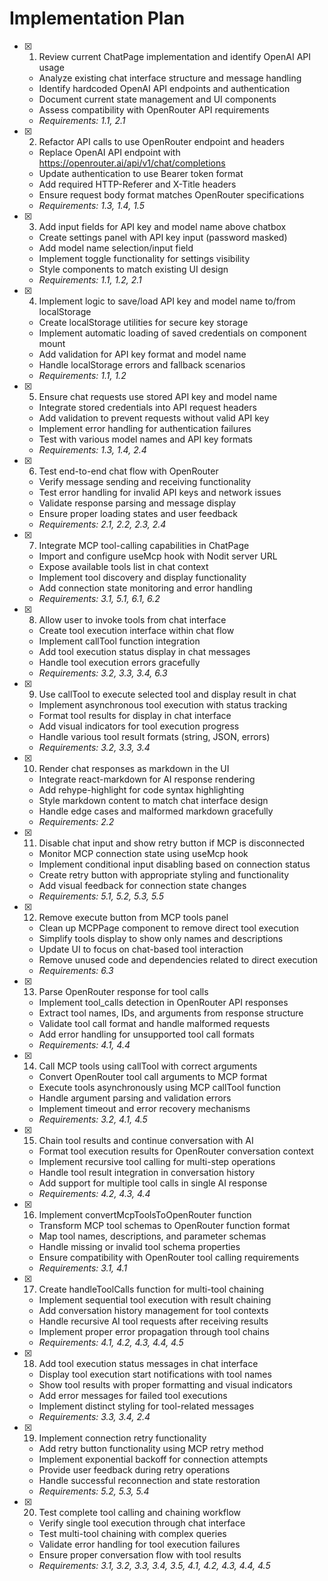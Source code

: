 # Implementation Plan

- [x] 1. Review current ChatPage implementation and identify OpenAI API usage
  - Analyze existing chat interface structure and message handling
  - Identify hardcoded OpenAI API endpoints and authentication
  - Document current state management and UI components
  - Assess compatibility with OpenRouter API requirements
  - _Requirements: 1.1, 2.1_

- [x] 2. Refactor API calls to use OpenRouter endpoint and headers
  - Replace OpenAI API endpoint with https://openrouter.ai/api/v1/chat/completions
  - Update authentication to use Bearer token format
  - Add required HTTP-Referer and X-Title headers
  - Ensure request body format matches OpenRouter specifications
  - _Requirements: 1.3, 1.4, 1.5_

- [x] 3. Add input fields for API key and model name above chatbox
  - Create settings panel with API key input (password masked)
  - Add model name selection/input field
  - Implement toggle functionality for settings visibility
  - Style components to match existing UI design
  - _Requirements: 1.1, 1.2, 2.1_

- [x] 4. Implement logic to save/load API key and model name to/from localStorage
  - Create localStorage utilities for secure key storage
  - Implement automatic loading of saved credentials on component mount
  - Add validation for API key format and model name
  - Handle localStorage errors and fallback scenarios
  - _Requirements: 1.1, 1.2_

- [x] 5. Ensure chat requests use stored API key and model name
  - Integrate stored credentials into API request headers
  - Add validation to prevent requests without valid API key
  - Implement error handling for authentication failures
  - Test with various model names and API key formats
  - _Requirements: 1.3, 1.4, 2.4_

- [x] 6. Test end-to-end chat flow with OpenRouter
  - Verify message sending and receiving functionality
  - Test error handling for invalid API keys and network issues
  - Validate response parsing and message display
  - Ensure proper loading states and user feedback
  - _Requirements: 2.1, 2.2, 2.3, 2.4_

- [x] 7. Integrate MCP tool-calling capabilities in ChatPage
  - Import and configure useMcp hook with Nodit server URL
  - Expose available tools list in chat context
  - Implement tool discovery and display functionality
  - Add connection state monitoring and error handling
  - _Requirements: 3.1, 5.1, 6.1, 6.2_

- [x] 8. Allow user to invoke tools from chat interface
  - Create tool execution interface within chat flow
  - Implement callTool function integration
  - Add tool execution status display in chat messages
  - Handle tool execution errors gracefully
  - _Requirements: 3.2, 3.3, 3.4, 6.3_

- [x] 9. Use callTool to execute selected tool and display result in chat
  - Implement asynchronous tool execution with status tracking
  - Format tool results for display in chat interface
  - Add visual indicators for tool execution progress
  - Handle various tool result formats (string, JSON, errors)
  - _Requirements: 3.2, 3.3, 3.4_

- [x] 10. Render chat responses as markdown in the UI
  - Integrate react-markdown for AI response rendering
  - Add rehype-highlight for code syntax highlighting
  - Style markdown content to match chat interface design
  - Handle edge cases and malformed markdown gracefully
  - _Requirements: 2.2_

- [x] 11. Disable chat input and show retry button if MCP is disconnected
  - Monitor MCP connection state using useMcp hook
  - Implement conditional input disabling based on connection status
  - Create retry button with appropriate styling and functionality
  - Add visual feedback for connection state changes
  - _Requirements: 5.1, 5.2, 5.3, 5.5_

- [x] 12. Remove execute button from MCP tools panel
  - Clean up MCPPage component to remove direct tool execution
  - Simplify tools display to show only names and descriptions
  - Update UI to focus on chat-based tool interaction
  - Remove unused code and dependencies related to direct execution
  - _Requirements: 6.3_

- [x] 13. Parse OpenRouter response for tool calls
  - Implement tool_calls detection in OpenRouter API responses
  - Extract tool names, IDs, and arguments from response structure
  - Validate tool call format and handle malformed requests
  - Add error handling for unsupported tool call formats
  - _Requirements: 4.1, 4.4_

- [x] 14. Call MCP tools using callTool with correct arguments
  - Convert OpenRouter tool call arguments to MCP format
  - Execute tools asynchronously using MCP callTool function
  - Handle argument parsing and validation errors
  - Implement timeout and error recovery mechanisms
  - _Requirements: 3.2, 4.1, 4.5_

- [x] 15. Chain tool results and continue conversation with AI
  - Format tool execution results for OpenRouter conversation context
  - Implement recursive tool calling for multi-step operations
  - Handle tool result integration in conversation history
  - Add support for multiple tool calls in single AI response
  - _Requirements: 4.2, 4.3, 4.4_

- [x] 16. Implement convertMcpToolsToOpenRouter function
  - Transform MCP tool schemas to OpenRouter function format
  - Map tool names, descriptions, and parameter schemas
  - Handle missing or invalid tool schema properties
  - Ensure compatibility with OpenRouter tool calling requirements
  - _Requirements: 3.1, 4.1_

- [x] 17. Create handleToolCalls function for multi-tool chaining
  - Implement sequential tool execution with result chaining
  - Add conversation history management for tool contexts
  - Handle recursive AI tool requests after receiving results
  - Implement proper error propagation through tool chains
  - _Requirements: 4.1, 4.2, 4.3, 4.4, 4.5_

- [x] 18. Add tool execution status messages in chat interface
  - Display tool execution start notifications with tool names
  - Show tool results with proper formatting and visual indicators
  - Add error messages for failed tool executions
  - Implement distinct styling for tool-related messages
  - _Requirements: 3.3, 3.4, 2.4_

- [x] 19. Implement connection retry functionality
  - Add retry button functionality using MCP retry method
  - Implement exponential backoff for connection attempts
  - Provide user feedback during retry operations
  - Handle successful reconnection and state restoration
  - _Requirements: 5.2, 5.3, 5.4_

- [x] 20. Test complete tool calling and chaining workflow
  - Verify single tool execution through chat interface
  - Test multi-tool chaining with complex queries
  - Validate error handling for tool execution failures
  - Ensure proper conversation flow with tool results
  - _Requirements: 3.1, 3.2, 3.3, 3.4, 3.5, 4.1, 4.2, 4.3, 4.4, 4.5_
